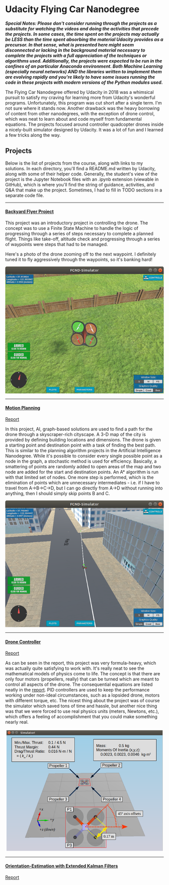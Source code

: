 # Udacity Flying Car Nanodegree

_**Special Notes:  Please don't consider running through the projects as a substitute for watching the videos and doing the activities that precede the projects.  In some cases, the time spent on the projects may actually be LESS than the time spent absorbing the material Udacity provides as a precursor.  In that sense, what is presented here might seem disconnected or lacking in the background material necessary to complete the projects with a full appreciation of the techniques or algorithms used.  Additionally, the projects were expected to be run in the confines of an particular Anaconda environment.  Both Machine Learning (especially neural networks) AND the libraries written to implement them are evolving rapidly and you're likely to have some issues running the code in these projects with modern versions of the Python modules used.**_

The Flying Car Nanodegree offered by Udacity in 2018 was a whimsical pursuit to satisfy my craving for learning more from Udacity's wonderful programs.  Unfortunately, this program was cut short after a single term.  I'm not sure where it stands now.  Another drawback was the heavy borrowing of content from other nanodegrees, with the exception of drone control, which was neat to learn about and code myself from fundamental equations.  The projects focused around controller quadcopter drones inside a nicely-built simulator designed by Udacity.  It was a lot of fun and I learned a few tricks along the way.

## Projects
Below is the list of projects from the course, along with links to my solutions.  In each directory, you'll find a README.md written by Udacity, along with some of their helper code.  Generally, the student's view of the project is the Jupyter Notebook files with an .ipynb extension (viewable in GitHub), which is where you'll find the string of guidance, activities, and Q&A that make up the project.  Sometimes, I had to fill in TODO sections in a separate code file.
<hr>

#### [Backyard Flyer Project](./Backyard-Flyer)

This project was an introductory project in controlling the drone.  The concept was to use a Finite State Machine to handle the logic of progressing through a series of steps necessary to complete a planned flight.  Things like take-off, altitude check and progressing through a series of waypoints were steps that had to be managed.

Here's a photo of the drone zooming off to the next waypoint.  I definitely tuned it to fly aggressively through the waypoints, so it's banking hard!

![Backyard-Flyer](./Backyard-Flyer/backyard_flyer.png)

<hr>

#### [Motion Planning](./Motion-Planning)

[Report](./Motion-Planning/report.pdf)

In this project, AI, graph-based solutions are used to find a path for the drone through a skyscraper-rich cityscape.  A 3-D map of the city is provided by defining building locations and dimensions.  The drone is given a starting point and destination point with a task of finding the best path.  This is similar to the planning algorithm projects in the Artificial Intelligence Nanodegree.  While it's possible to consider every single possible point as a node in the graph, a stochastic method is used for efficiency.  Basically, a smattering of points are randomly added to open areas of the map and two node are added for the start and destination points.  An A* algorithm is run with that limited set of nodes.  One more step is performed, which is the elimination of points which are unnecessary intermediates - i.e. if I have to travel from A->B->C->D, but I can go directly from A->D without running into anything, then I should simply skip points B and C.

![Motion Planning](./Motion-Planning/motion_planning_1.png)

<hr>

#### [Drone Controller](./Drone-Controller)

[Report](./Drone-Controller/report.pdf)

As can be seen in the report, this project was very formula-heavy, which was actually quite satisfying to work with.  It's really neat to see the mathematical models of physics come to life.  The concept is that there are only four motors (propellers, really) that can be turned which are meant to control all aspects of the drone.  The consequential equations are listed neatly in the [report](./Drone-Controller/report.pdf).  PID controllers are used to keep the performance working under non-ideal circumstances, such as a lopsided drone, motors with different torque, etc.  The nicest thing about the project was of course the simulator which saved tons of time and hassle, but another nice thing was that we were forced to use real physics units (meters, Newtons, etc.), which offers a feeling of accomplishment that you could make something nearly real.

![Drone Controller](./Drone-Controller/drone_controller.png)

<hr>

#### [Orientation-Estimation with Extended Kalman Filters](./Orientation-Estimation)

[Report](./Orientation-Estimation/report.pdf)

